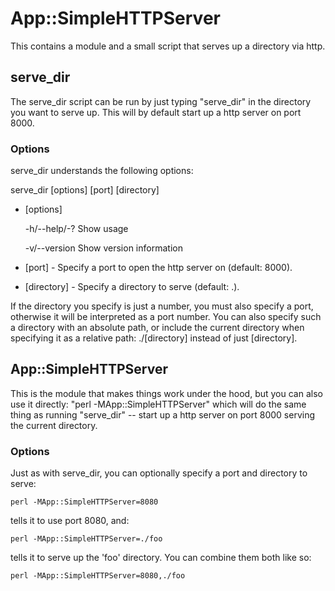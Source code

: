 # App::SimpleHTTPServer

This contains a module and a small script that serves up a directory via http.

## serve\_dir

The serve\_dir script can be run by just typing "serve\_dir" in the directory
you want to serve up. This will by default start up a http server on port 8000.

### Options

serve\_dir understands the following options:

serve\_dir [options] [port] [directory]

* [options]

    -h/--help/-?   Show usage

    -v/--version   Show version information

* [port] - Specify a port to open the http server on (default: 8000).

* [directory] - Specify a directory to serve (default: .).

If the directory you specify is just a number, you must also specify a port,
otherwise it will be interpreted as a port number. You can also specify such a
directory with an absolute path, or include the current directory when
specifying it as a relative path: ./[directory] instead of just [directory].

## App::SimpleHTTPServer

This is the module that makes things work under the hood, but you can also use
it directly: "perl -MApp::SimpleHTTPServer" which will do the same thing as
running "serve\_dir" -- start up a http server on port 8000 serving the current
directory.

### Options

Just as with serve\_dir, you can optionally specify a port and directory to
serve:

    perl -MApp::SimpleHTTPServer=8080

tells it to use port 8080, and:

    perl -MApp::SimpleHTTPServer=./foo

tells it to serve up the 'foo' directory. You can combine them both like so:

    perl -MApp::SimpleHTTPServer=8080,./foo

